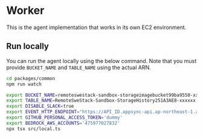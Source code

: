 # Worker

This is the agent implementation that works in its own EC2 environment.

## Run locally

You can run the agent locally using the below command. Note that you must provide `BUCKET_NAME` and `TABLE_NAME` using the actual ARN. 

```sh
cd packages/common
npm run watch
```

```sh
export BUCKET_NAME=remoteswestack-sandbox-storageimagebucket99ba9550-xxxxxxx
export TABLE_NAME=RemoteSweStack-Sandbox-StorageHistory251A3AE8-xxxxxx
export DISABLE_SLACK=true
export EVENT_HTTP_ENDPOINT="https://API_ID.appsync-api.ap-northeast-1.amazonaws.com"
export GITHUB_PERSONAL_ACCESS_TOKEN='dummy'
export BEDROCK_AWS_ACCOUNTS='475977027832'
npx tsx src/local.ts
```
